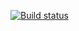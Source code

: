 [![Build status](https://ci.appveyor.com/api/projects/status/d880x186a5ge21jv?svg=true)](https://ci.appveyor.com/project/M-Alex96/postman-echo)
